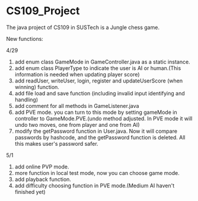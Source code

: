 # CS109_Project
The java project of CS109 in SUSTech is a Jungle chess game.

New functions:

4/29
1. add enum class GameMode in GameController.java as a static instance.
2. add enum class PlayerType to indicate the user is AI or human.(This information is needed when updating player score)
3. add readUser, writeUser, login, register and updateUserScore (when winning) function.
4. add file load and save function (including invalid input identifying and handling)
5. add comment for all methods in GameListener.java
6. add PVE mode. you can turn to this mode by setting gameMode in controller to GameMode.PVE.(undo method adjusted. In PVE mode it will undo two moves, one from player and one from AI)
7. modify the getPassword function in User.java. Now it will compare passwords by hashcode, and the getPassword function is deleted. All this makes user's password safer. 
 
5/1

1. add online PVP mode.
2. more function in local test mode, now you can choose game mode.
3. add playback function.
4. add difficulty choosing function in PVE mode.(Medium AI haven't finished yet)